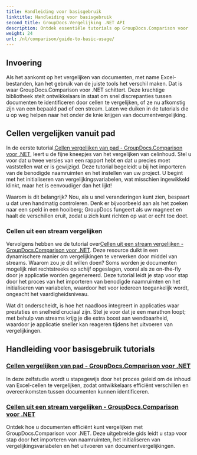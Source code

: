 ```yaml
---
title: Handleiding voor basisgebruik
linktitle: Handleiding voor basisgebruik
second_title: GroupDocs.Vergelijking .NET API
description: Ontdek essentiële tutorials op GroupDocs.Comparison voor .NET voor efficiënte documentvergelijking en ontwikkelingsinzichten. Leer hoe u eenvoudig Excel-cellen kunt vergelijken.
weight: 24
url: /nl/comparison/guide-to-basic-usage/
---
```

## Invoering

Als het aankomt op het vergelijken van documenten, met name Excel-bestanden, kan het gebruik van de juiste tools het verschil maken. Dat is waar GroupDocs.Comparison voor .NET schittert. Deze krachtige bibliotheek stelt ontwikkelaars in staat om snel discrepanties tussen documenten te identificeren door cellen te vergelijken, of ze nu afkomstig zijn van een bepaald pad of een stream. Laten we duiken in de tutorials die u op weg helpen naar het onder de knie krijgen van documentvergelijking.

## Cellen vergelijken vanuit pad

 In de eerste tutorial,[Cellen vergelijken van pad - GroupDocs.Comparison voor .NET](./comparing-cells-from-path/), leert u de fijne kneepjes van het vergelijken van celinhoud. Stel u voor dat u twee versies van een rapport hebt en dat u precies moet vaststellen wat er is gewijzigd. Deze tutorial begeleidt u bij het importeren van de benodigde naamruimten en het instellen van uw project. U begint met het initialiseren van vergelijkingsvariabelen, wat misschien ingewikkeld klinkt, maar het is eenvoudiger dan het lijkt!

Waarom is dit belangrijk? Nou, als u snel veranderingen kunt zien, bespaart u dat uren handmatig controleren. Denk er bijvoorbeeld aan als het zoeken naar een speld in een hooiberg; GroupDocs fungeert als uw magneet en haalt de verschillen eruit, zodat u zich kunt richten op wat er echt toe doet.

### Cellen uit een stream vergelijken

 Vervolgens hebben we de tutorial over[Cellen uit een stream vergelijken - GroupDocs.Comparison voor .NET](./comparing-cells-from-stream/). Deze resource duikt in een dynamischere manier om vergelijkingen te verwerken door middel van streams. Waarom zou je dit willen doen? Soms worden je documenten mogelijk niet rechtstreeks op schijf opgeslagen, vooral als ze on-the-fly door je applicatie worden gegenereerd. Deze tutorial leidt je stap voor stap door het proces van het importeren van benodigde naamruimten en het initialiseren van variabelen, waardoor het voor iedereen toegankelijk wordt, ongeacht het vaardigheidsniveau.

Wat dit onderscheidt, is hoe het naadloos integreert in applicaties waar prestaties en snelheid cruciaal zijn. Stel je voor dat je een marathon loopt; met behulp van streams krijg je die extra boost aan wendbaarheid, waardoor je applicatie sneller kan reageren tijdens het uitvoeren van vergelijkingen.

## Handleiding voor basisgebruik tutorials
### [Cellen vergelijken van pad - GroupDocs.Comparison voor .NET](./comparing-cells-from-path/)
In deze zelfstudie wordt u stapsgewijs door het proces geleid om de inhoud van Excel-cellen te vergelijken, zodat ontwikkelaars efficiënt verschillen en overeenkomsten tussen documenten kunnen identificeren.
### [Cellen uit een stream vergelijken - GroupDocs.Comparison voor .NET](./comparing-cells-from-stream/)
Ontdek hoe u documenten efficiënt kunt vergelijken met GroupDocs.Comparison voor .NET. Deze uitgebreide gids leidt u stap voor stap door het importeren van naamruimten, het initialiseren van vergelijkingsvariabelen en het uitvoeren van documentvergelijkingen.